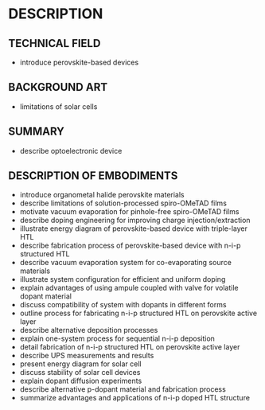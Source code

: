 # DESCRIPTION

## TECHNICAL FIELD

- introduce perovskite-based devices

## BACKGROUND ART

- limitations of solar cells

## SUMMARY

- describe optoelectronic device

## DESCRIPTION OF EMBODIMENTS

- introduce organometal halide perovskite materials
- describe limitations of solution-processed spiro-OMeTAD films
- motivate vacuum evaporation for pinhole-free spiro-OMeTAD films
- describe doping engineering for improving charge injection/extraction
- illustrate energy diagram of perovskite-based device with triple-layer HTL
- describe fabrication process of perovskite-based device with n-i-p structured HTL
- describe vacuum evaporation system for co-evaporating source materials
- illustrate system configuration for efficient and uniform doping
- explain advantages of using ampule coupled with valve for volatile dopant material
- discuss compatibility of system with dopants in different forms
- outline process for fabricating n-i-p structured HTL on perovskite active layer
- describe alternative deposition processes
- explain one-system process for sequential n-i-p deposition
- detail fabrication of n-i-p structured HTL on perovskite active layer
- describe UPS measurements and results
- present energy diagram for solar cell
- discuss stability of solar cell devices
- explain dopant diffusion experiments
- describe alternative p-dopant material and fabrication process
- summarize advantages and applications of n-i-p doped HTL structure

